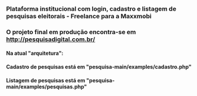 ### Plataforma institucional com login, cadastro e listagem de pesquisas eleitorais - Freelance para a Maxxmobi
### O projeto final em produção encontra-se em http://pesquisadigital.com.br/

#### Na atual "arquitetura":
#### Cadastro de pesquisas está em "pesquisa-main/examples/cadastro.php"
#### Listagem de pesquisas está em "pesquisa-main/examples/pesquisas.php"
